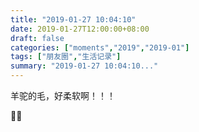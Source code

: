 ```yaml
---
title: "2019-01-27 10:04:10"
date: 2019-01-27T12:00:00+08:00
draft: false
categories: ["moments","2019","2019-01"]
tags: ["朋友圈","生活记录"]
summary: "2019-01-27 10:04:10..."
---
```


羊驼的毛，好柔软啊！！！

🦙🦙

